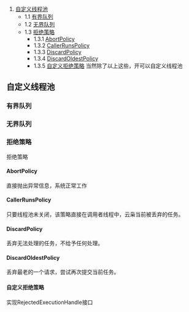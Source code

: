 1. [自定义线程池](#自定义线程池)
    + 1.1 [有界队列](#有界队列)
    + 1.2 [无界队列](#无界队列)
    + 1.3 [拒绝策略](#拒绝策略)
        + 1.3.1 [AbortPolicy](#abortpolicy)
        + 1.3.2 [CallerRunsPolicy](#callerrunspolicy)
        + 1.3.3 [DiscardPolicy](#discardpolicy)
        + 1.3.4 [DiscardOldestPolicy](#discardoldestpolicy)
        + 1.3.5 [自定义拒绝策略](#自定义拒绝策略)
当然除了以上这些，开可以自定义线程池
## 自定义线程池


### 有界队列  

### 无界队列  

### 拒绝策略  
拒绝策略  
#### AbortPolicy   
直接抛出异常信息，系统正常工作  
  
#### CallerRunsPolicy  
只要线程池未关闭，该策略直接在调用者线程中，云枭当前被丢弃的任务。  
  
#### DiscardPolicy  
丢弃无法处理的任务，不给予任何处理。  
  
#### DiscardOldestPolicy  
丢弃最老的一个请求，尝试再次提交当前任务。  
  
#### 自定义拒绝策略   
实现RejectedExecutionHandle接口  

